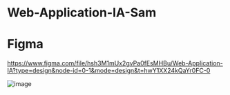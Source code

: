 # Web-Application-IA-Sam

# Figma
https://www.figma.com/file/hsh3M1mUx2gvPa0fEsMHBu/Web-Application-IA?type=design&node-id=0-1&mode=design&t=hwY1XX24kQaYr0FC-0

![image](https://github.com/KDT-IaaS-Class-One-Group/Web-Application-IA-Sam/assets/141696122/0f25b3f1-f861-4f37-866a-7ecfe18c4906)

